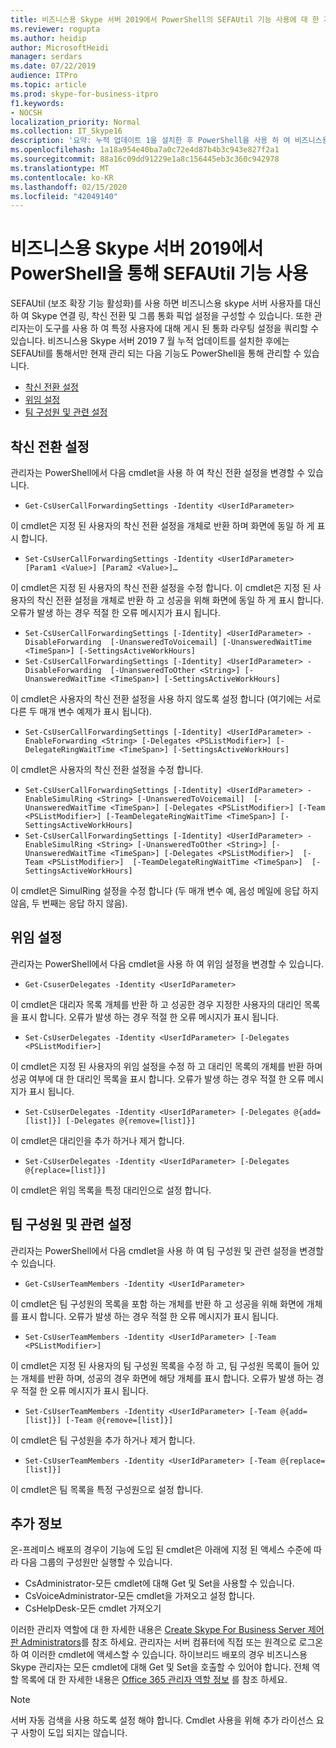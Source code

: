 ```yaml
---
title: 비즈니스용 Skype 서버 2019에서 PowerShell의 SEFAUtil 기능 사용에 대 한 지원
ms.reviewer: rogupta
ms.author: heidip
author: MicrosoftHeidi
manager: serdars
ms.date: 07/22/2019
audience: ITPro
ms.topic: article
ms.prod: skype-for-business-itpro
f1.keywords:
- NOCSH
localization_priority: Normal
ms.collection: IT_Skype16
description: '요약: 누적 업데이트 1을 설치한 후 PowerShell을 사용 하 여 비즈니스용 Skype 서버 2019의 SEFAUtil 기능을 가져오는 방법을 알아봅니다.'
ms.openlocfilehash: 1a18a954e40ba7a0c72e4d87b4b3c943e827f2a1
ms.sourcegitcommit: 88a16c09dd91229e1a8c156445eb3c360c942978
ms.translationtype: MT
ms.contentlocale: ko-KR
ms.lasthandoff: 02/15/2020
ms.locfileid: "42049140"
---
```

# <a name="using-sefautil-functionality-via-powershell-in-skype-for-business-server-2019"></a>비즈니스용 Skype 서버 2019에서 PowerShell을 통해 SEFAUtil 기능 사용

SEFAUtil (보조 확장 기능 활성화)를 사용 하면 비즈니스용 skype 서버 사용자를 대신 하 여 Skype 연결 링, 착신 전환 및 그룹 통화 픽업 설정을 구성할 수 있습니다. 또한 관리자는이 도구를 사용 하 여 특정 사용자에 대해 게시 된 통화 라우팅 설정을 쿼리할 수 있습니다. 비즈니스용 Skype 서버 2019 7 월 누적 업데이트를 설치한 후에는 SEFAUtil를 통해서만 현재 관리 되는 다음 기능도 PowerShell을 통해 관리할 수 있습니다.

- [착신 전환 설정](#call-forwarding-settings)
- [위임 설정](#delegation-settings)
- [팀 구성원 및 관련 설정](#team-members-and-related-settings)

## <a name="call-forwarding-settings"></a>착신 전환 설정

관리자는 PowerShell에서 다음 cmdlet을 사용 하 여 착신 전환 설정을 변경할 수 있습니다.

- `Get-CsUserCallForwardingSettings -Identity <UserIdParameter>`

이 cmdlet은 지정 된 사용자의 착신 전환 설정을 개체로 반환 하며 화면에 동일 하 게 표시 합니다.

- `Set-CsUserCallForwardingSettings -Identity <UserIdParameter> [Param1 <Value>] [Param2 <Value>]…`

이 cmdlet은 지정 된 사용자의 착신 전환 설정을 수정 합니다. 이 cmdlet은 지정 된 사용자의 착신 전환 설정을 개체로 반환 하 고 성공을 위해 화면에 동일 하 게 표시 합니다. 오류가 발생 하는 경우 적절 한 오류 메시지가 표시 됩니다.

- `Set-CsUserCallForwardingSettings [-Identity] <UserIdParameter> -DisableForwarding  [-UnansweredToVoicemail] [-UnansweredWaitTime <TimeSpan>] [-SettingsActiveWorkHours]`
- `Set-CsUserCallForwardingSettings [-Identity] <UserIdParameter> -DisableForwarding  [-UnansweredToOther <String>] [-UnansweredWaitTime <TimeSpan>] [-SettingsActiveWorkHours]`

이 cmdlet은 사용자의 착신 전환 설정을 사용 하지 않도록 설정 합니다 (여기에는 서로 다른 두 매개 변수 예제가 표시 됩니다).

- `Set-CsUserCallForwardingSettings [-Identity] <UserIdParameter> -EnableForwarding <String> [-Delegates <PSListModifier>] [-DelegateRingWaitTime <TimeSpan>] [-SettingsActiveWorkHours]`

이 cmdlet은 사용자의 착신 전환 설정을 수정 합니다.

- `Set-CsUserCallForwardingSettings [-Identity] <UserIdParameter> -EnableSimulRing <String> [-UnansweredToVoicemail]  [-UnansweredWaitTime <TimeSpan>] [-Delegates <PSListModifier>] [-Team <PSListModifier>] [-TeamDelegateRingWaitTime <TimeSpan>] [-SettingsActiveWorkHours]`
- `Set-CsUserCallForwardingSettings [-Identity] <UserIdParameter> -EnableSimulRing <String> [-UnansweredToOther <String>] [-UnansweredWaitTime <TimeSpan>] [-Delegates <PSListModifier>]  [-Team <PSListModifier>]  [-TeamDelegateRingWaitTime <TimeSpan>]  [-SettingsActiveWorkHours]`

이 cmdlet은 SimulRing 설정을 수정 합니다 (두 매개 변수 예, 음성 메일에 응답 하지 않음, 두 번째는 응답 하지 않음).

## <a name="delegation-settings"></a>위임 설정

관리자는 PowerShell에서 다음 cmdlet을 사용 하 여 위임 설정을 변경할 수 있습니다.

- `Get-CsuserDelegates -Identity <UserIdParameter>`

이 cmdlet은 대리자 목록 개체를 반환 하 고 성공한 경우 지정한 사용자의 대리인 목록을 표시 합니다. 오류가 발생 하는 경우 적절 한 오류 메시지가 표시 됩니다.

- `Set-CsUserDelegates -Identity <UserIdParameter> [-Delegates <PSListModifier>]`

이 cmdlet은 지정 된 사용자의 위임 설정을 수정 하 고 대리인 목록의 개체를 반환 하며 성공 여부에 대 한 대리인 목록을 표시 합니다. 오류가 발생 하는 경우 적절 한 오류 메시지가 표시 됩니다. 

- `Set-CsUserDelegates -Identity <UserIdParameter> [-Delegates @{add=[list]}] [-Delegates @{remove=[list]}]`

이 cmdlet은 대리인을 추가 하거나 제거 합니다.

- `Set-CsUserDelegates -Identity <UserIdParameter> [-Delegates @{replace=[list]}]`

이 cmdlet은 위임 목록을 특정 대리인으로 설정 합니다.

## <a name="team-members-and-related-settings"></a>팀 구성원 및 관련 설정

관리자는 PowerShell에서 다음 cmdlet을 사용 하 여 팀 구성원 및 관련 설정을 변경할 수 있습니다.

- `Get-CsUserTeamMembers -Identity <UserIdParameter>`

이 cmdlet은 팀 구성원의 목록을 포함 하는 개체를 반환 하 고 성공을 위해 화면에 개체를 표시 합니다. 오류가 발생 하는 경우 적절 한 오류 메시지가 표시 됩니다.

- `Set-CsUserTeamMembers -Identity <UserIdParameter> [-Team <PSListModifier>]`

이 cmdlet은 지정 된 사용자의 팀 구성원 목록을 수정 하 고, 팀 구성원 목록이 들어 있는 개체를 반환 하며, 성공의 경우 화면에 해당 개체를 표시 합니다. 오류가 발생 하는 경우 적절 한 오류 메시지가 표시 됩니다.

- `Set-CsUserTeamMembers -Identity <UserIdParameter> [-Team @{add=[list]}] [-Team @{remove=[list]}]`

이 cmdlet은 팀 구성원을 추가 하거나 제거 합니다.

- `Set-CsUserTeamMembers -Identity <UserIdParameter> [-Team @{replace=[list]}]`

이 cmdlet은 팀 목록을 특정 구성원으로 설정 합니다.

## <a name="more-information"></a>추가 정보

온-프레미스 배포의 경우이 기능에 도입 된 cmdlet은 아래에 지정 된 액세스 수준에 따라 다음 그룹의 구성원만 실행할 수 있습니다.

- CsAdministrator-모든 cmdlet에 대해 Get 및 Set을 사용할 수 있습니다.
- CsVoiceAdministrator-모든 cmdlet을 가져오고 설정 합니다.
- CsHelpDesk-모든 cmdlet 가져오기

이러한 관리자 역할에 대 한 자세한 내용은 [Create Skype For Business Server 제어판 Administrators](../SfbServer/help-topics/help-depwiz/create-skype-for-business-server-control-panel-administrators.md)를 참조 하세요. 관리자는 서버 컴퓨터에 직접 또는 원격으로 로그온 하 여 이러한 cmdlet에 액세스할 수 있습니다.
하이브리드 배포의 경우 비즈니스용 Skype 관리자는 모든 cmdlet에 대해 Get 및 Set을 호출할 수 있어야 합니다. 전체 역할 목록에 대 한 자세한 내용은 [Office 365 관리자 역할 정보](https://docs.microsoft.com/office365/admin/add-users/about-admin-roles) 를 참조 하세요.

> [!NOTE]
> 서버 자동 검색을 사용 하도록 설정 해야 합니다. Cmdlet 사용을 위해 추가 라이선스 요구 사항이 도입 되지는 않습니다.

